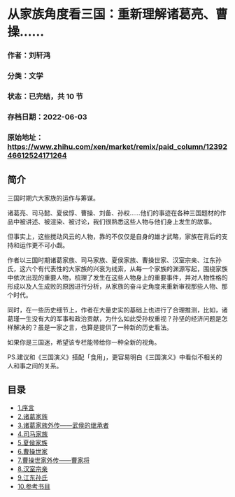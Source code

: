 # 从家族角度看三国：重新理解诸葛亮、曹操……

### 作者：刘轩鸿

### 分类：文学

### 状态：已完结，共 10 节

### 存档日期：2022-06-03

### 原始地址：https://www.zhihu.com/xen/market/remix/paid_column/1239246612524171264


## 简介
三国时期六大家族的运作与筹谋。


诸葛亮、司马懿、夏侯惇、曹操、刘备、孙权……他们的事迹在各种三国题材的作品中被讲述、被渲染、被讨论，我们很熟悉这些人物与他们身上发生的故事。


但事实上，这些搅动风云的人物，靠的不仅仅是自身的雄才武略，家族在背后的支持和运作更不可小觑。


作者以三国时期诸葛家族、司马家族、夏侯家族、曹操世家、汉室宗亲、江东孙氏，这六个有代表性的大家族的兴衰为线索，从每一个家族的渊源写起，围绕家族中依次出现的重要人物，梳理了发生在这些人物身上的重要事件，并对人物性格的形成以及人生成败的原因进行分析，从家族的奋斗史角度来重新审视那些人物、那个时代。


同时，在一些历史细节上，作者在大量史实的基础上也进行了合理推测，比如，诸葛瑾一生没有大的军事和政治贡献，为什么如此受孙权重视？孙坚的经济问题是怎样解决的？虽是一家之言，也算是提供了一种新的历史看法。


如果你是三国迷，希望该专栏能带给你一种全新的视角。


PS.建议和《三国演义》搭配「食用」，更容易明白《三国演义》中看似不相关的人和事之间的关系。




## 目录
- [1.序言](1.序言.md)<!-- 2020-05-24 09:54 -->
- [2.诸葛家族](2.诸葛家族.md)<!-- 2020-07-09 12:35 -->
- [3.诸葛家族外传——武侯的继承者](3.诸葛家族外传——武侯的继承者.md)<!-- 2020-05-24 09:53 -->
- [4.司马家族](4.司马家族.md)<!-- 2020-05-24 09:54 -->
- [5.夏侯家族](5.夏侯家族.md)<!-- 2020-05-24 09:54 -->
- [6.曹操世家](6.曹操世家.md)<!-- 2020-05-24 09:54 -->
- [7.曹操世家外传——曹家将](7.曹操世家外传——曹家将.md)<!-- 2020-05-24 09:55 -->
- [8.汉室宗亲](8.汉室宗亲.md)<!-- 2020-05-24 09:55 -->
- [9.江东孙氏](9.江东孙氏.md)<!-- 2020-05-24 09:55 -->
- [10.参考书目](10.参考书目.md)<!-- 2020-04-30 10:36 -->